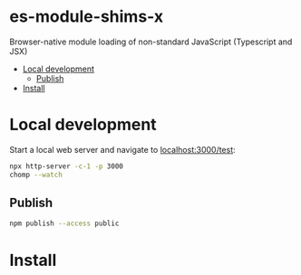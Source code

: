 # es-module-shims-x

Browser-native module loading of non-standard JavaScript (Typescript and JSX)

<!-- START doctoc generated TOC please keep comment here to allow auto update -->
<!-- DON'T EDIT THIS SECTION, INSTEAD RE-RUN doctoc TO UPDATE -->

- [Local development](#local-development)
  - [Publish](#publish)
- [Install](#install)

<!-- END doctoc generated TOC please keep comment here to allow auto update -->


# Local development
Start a local web server and navigate to [localhost:3000/test](http://localhost:3000/test):

```sh
npx http-server -c-1 -p 3000
chomp --watch
```

## Publish
```sh
npm publish --access public
```

# Install
